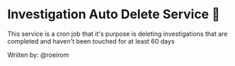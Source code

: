 # Investigation Auto Delete Service 🧨

This service is a cron job that it's purpose is deleting investigations that are
completed and haven't been touched for at least 60 days

Wriiten by: @roeirom